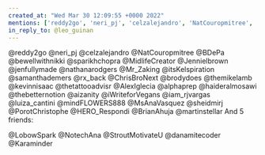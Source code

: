```yaml
---
created_at: "Wed Mar 30 12:09:55 +0000 2022"
mentions: ['reddy2go', 'neri_pj', 'celzalejandro', 'NatCouropmitree', 'BDePa', 'sparikhchopra', 'midlifecreator', 'Jennielbrown', 'jenfullymade', 'nathanarodgers', 'itsKelspiration', 'samanthademers', 'ChrisBroNext', 'brodydoes', 'themikelamb', 'kevinnisaac', 'AlexIglecia', 'alphaprep', 'haideralmosawi', 'aizanity', 'iam_rjvargas', 'luiza_cantini', 'MsAnaVasquez', 'sheidmirj', 'PorotChristophe', 'HERO_Respondi', 'BrianAhuja', 'martinstellar', 'LobowSpark', 'NotechAna', 'StroutMotivateU', 'danamitecoder', 'Karaminder']
in_reply_to: @leo_guinan
---
```


@reddy2go @neri_pj @celzalejandro @NatCouropmitree @BDePa @bewellwithnikki @sparikhchopra @MidlifeCreator @Jennielbrown @jenfullymade @nathanarodgers @Mr_Zaking @itsKelspiration @samanthademers @rx_back @ChrisBroNext @brodydoes @themikelamb @kevinnisaac @thetattooadvisr @AlexIglecia @alphaprep @haideralmosawi @thebetternotion @aizanity @iWriteforVegans @iam_rjvargas @luiza_cantini @mindFLOWERS888 @MsAnaVasquez @sheidmirj @PorotChristophe @HERO_Respondi @BrianAhuja @martinstellar And 5 friends:

@LobowSpark 
@NotechAna 
@StroutMotivateU 
@danamitecoder 
@Karaminder